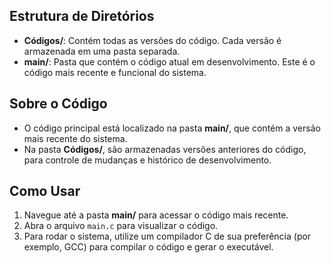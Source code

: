 ## Estrutura de Diretórios

- **Códigos/**: Contém todas as versões do código. Cada versão é armazenada em uma pasta separada.
- **main/**: Pasta que contém o código atual em desenvolvimento. Este é o código mais recente e funcional do sistema.

## Sobre o Código

- O código principal está localizado na pasta **main/**, que contém a versão mais recente do sistema.
- Na pasta **Códigos/**, são armazenadas versões anteriores do código, para controle de mudanças e histórico de desenvolvimento.

## Como Usar

1. Navegue até a pasta **main/** para acessar o código mais recente.
2. Abra o arquivo `main.c` para visualizar o código.
3. Para rodar o sistema, utilize um compilador C de sua preferência (por exemplo, GCC) para compilar o código e gerar o executável.

